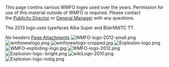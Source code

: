 This page contins various WMFO loges used over the years. Permission for use of this material outside of WMFO is required. Please contact the [Publicity Director](https://wiki.wmfo.org/Executive_Board/Publicity_Dept. "Publicity Dept.") or [General Manager](https://wiki.wmfo.org/Executive_Board/GM's_Office "GM's Office") with any questions.

The 2013 logo uses typefaces Alba Super and BlairMdlTC TT.

*No headers*
[Page Attachments](https://wiki-files.wmfo.org/Staff_Info/Files_%252B_Media/Logos___Images)
![WMFO-logo-2012-small.png](https://wiki-files.wmfo.org/Staff_Info/Files_%252B_Media/Logos___Images/WMFO-logo-2012-small.png)
![wmfonewlogo.png](https://wiki-files.wmfo.org/Staff_Info/Files_%252B_Media/Logos___Images/wmfonewlogo.png)
![wmfonewlogo-cropped.jpg](https://wiki-files.wmfo.org/Staff_Info/Files_%252B_Media/Logos___Images/wmfonewlogo-cropped.jpg)
![Explosion-logo.png](https://wiki-files.wmfo.org/Staff_Info/Files_%252B_Media/Logos___Images/Explosion-logo.png)
![WMFO-exploding-logo.jpg](https://wiki-files.wmfo.org/Staff_Info/Files_%252B_Media/Logos___Images/WMFO-exploding-logo.jpg)
![WMFO-logo-2012.png](https://wiki-files.wmfo.org/Staff_Info/Files_%252B_Media/Logos___Images/WMFO-logo-2012.png)
![Explosion-logo.-bright.png](https://wiki-files.wmfo.org/Staff_Info/Files_%252B_Media/Logos___Images/Explosion-logo.-bright.png)
![wikiLogo-2010.png](https://wiki-files.wmfo.org/Staff_Info/Files_%252B_Media/Logos___Images/wikiLogo-2010.png)
![Explosion-logo-nobg.png](https://wiki-files.wmfo.org/Staff_Info/Files_%252B_Media/Logos___Images/Explosion-logo-nobg.png)
